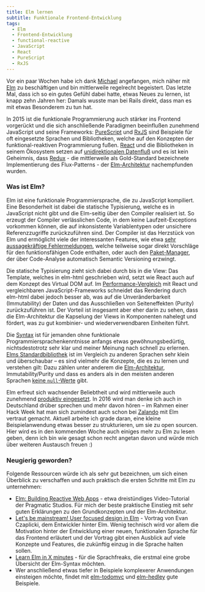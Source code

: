 ```yaml
---
title: Elm lernen
subtitle: Funktionale Frontend-Entwicklung
tags:
  - Elm
  - Frontend-Entwicklung
  - functional-reactive
  - JavaScript
  - React
  - PureScript
  - RxJS
---
```

Vor ein paar Wochen habe ich dank [Michael](https://twitter.com/naltatis) angefangen, mich näher mit [Elm](http://elm-lang.org) zu beschäftigen und bin mittlerweile regelrecht begeistert. Das letzte Mal, dass ich so ein gutes Gefühl dabei hatte, etwas Neues zu lernen, ist knapp zehn Jahren her: Damals wusste man bei Rails direkt, dass man es mit etwas Besonderem zu tun hat.

In 2015 ist die funktionale Programmierung auch stärker ins Frontend vorgerückt und die sich anschließende Paradigmen beeinflußen zunehmend JavaScript und seine Frameworks: [PureScript](http://www.purescript.org/) und [RxJS](https://github.com/ReactiveX/RxJS) sind Beispiele für oft eingesetzte Sprachen und Bibliotheken, welche auf den Konzepten der funktional-reaktiven Programmierung fußen. [React](https://facebook.github.io/react/) und die Bibliotheken in seinem Ökosystem setzen auf [unidirektionalen Datenfluß](http://staltz.com/unidirectional-user-interface-architectures.html) und es ist kein Geheimnis, dass [Redux](http://redux.js.org/) - die mittlerweile als Gold-Standard bezeichnete Implementierung des Flux-Patterns - der [Elm-Architektur](https://gist.github.com/evancz/2b2ba366cae1887fe621) nachempfunden wurden.

### Was ist Elm?

Elm ist eine funktionale Programmiersprache, die zu JavaScript kompiliert. Eine Besonderheit ist dabei die statische Typisierung, welche es in JavaScript nicht gibt und die Elm-seitig über den Compiler realisiert ist. So erzeugt der Compiler verlässlichen Code, in dem keine Laufzeit-Exceptions vorkommen können, die auf inkonsistente Variablentypen oder unsichere Referenzzugriffe zurückzuführen sind. Der Compiler ist das Herzstück von Elm und ermöglicht viele der interessanten Features, wie etwa [sehr aussagekräftige Fehlermeldungen](http://elm-lang.org/blog/compiler-errors-for-humans), welche teilweise sogar direkt Vorschläge für den funktionsfähigen Code enthalten, oder auch den [Paket-Manager](http://elm-lang.org/blog/announce/package-manager), der über Code-Analyse automatisch Semantic Versioning erzwingt.

Die statische Typisierung zieht sich dabei durch bis in die View: Das Template, welches in elm-html geschrieben wird, setzt wie React auch auf dem Konzept des Virtual DOM auf. Im [Performance-Vergleich](http://elm-lang.org/blog/blazing-fast-html) mit React und vergleichbaren JavaScript-Frameworks schneidet das Rendering durch elm-html dabei jedoch besser ab, was auf die Unveränderbarkeit (Immutability) der Daten und das Ausschließen von Seiteneffekten (Purity) zurückzuführen ist. Der Vorteil ist insgesamt aber eher darin zu sehen, dass die Elm-Architektur die Kapselung der Views in Komponenten nahelegt und fördert, was zu gut kombinier- und wiederverwendbaren Einheiten führt.

Die [Syntax](http://elm-lang.org/docs/syntax) ist für jemanden ohne funktionale Programmiersprachenkenntnisse anfangs etwas gewöhnungsbedürtig, nichtsdestotrotz sehr klar und meiner Meinung nach schnell zu erlernen. [Elms Standardbibliothek](http://package.elm-lang.org/packages/elm-lang/core/3.0.0) ist im Vergleich zu anderen Sprachen sehr klein und überschaubar – es sind vielmehr die Konzepte, die es zu lernen und verstehen gilt: Dazu zählen unter anderem die [Elm-Architektur](), Immutability/Purity und dass es anders als in den meisten anderen Sprachen [keine `null`-Werte](http://elm-lang.org/guide/model-the-problem#banishing-null) gibt.

Elm erfreut sich wachsender Beliebtheit und wird mittlerweile auch zunehmend [produktiv eingesetzt](https://www.youtube.com/watch?v=W9HDueiaIJ4). In 2016 wird man denke ich auch in Deutschland drüber sprechen und mehr davon hören – im Rahmen einer Hack Week hat man sich zumindest auch schon bei [Zalando](https://tech.zalando.com/blog/using-elm-to-create-a-fun-game-in-just-five-days/) mit Elm vertraut gemacht. Aktuell arbeite ich grade daran, eine kleine Beispielanwendung etwas besser zu strukturieren, um sie zu open sourcen. Hier wird es in den kommenden Woche auch einiges mehr zu Elm zu lesen geben, denn ich bin wie gesagt schon recht angetan davon und würde mich über weiteren Austausch freuen :)

### Neugierig geworden?

Folgende Ressourcen würde ich als sehr gut bezeichnen, um sich einen Überblick zu verschaffen und auch praktisch die ersten Schritte mit Elm zu unternehmen:

* [Elm: Building Reactive Web Apps](https://pragmaticstudio.com/elm) - etwa dreistündiges Video-Tutorial der Pragmatic Studios. Für mich der beste praktische Einstieg mit sehr guten Erklärungen zu den Grundkonzepten und der Elm-Architektur.
* [Let's be mainstream! User focused design in Elm](https://www.youtube.com/watch?v=oYk8CKH7OhE) - Vortrag von Evan Czaplicki, dem Entwickler hinter Elm. Wenig technisch wird vor allem die Motivation hinter der Entwicklung einer neuen, funktionalen Sprache für das Frontend erläutert und der Vortrag gibt einen Ausblick auf viele Konzepte und Features, die zukünftig einzug in die Sprache halten sollen.
* [Learn Elm in X minutes](https://learnxinyminutes.com/docs/elm/) - für die Sprachfreaks, die erstmal eine grobe Übersicht der Elm-Syntax möchten.
* Wer anschließend etwas tiefer in Beispiele komplexerer Anwendungen einsteigen möchte, findet mit [elm-todomvc](https://github.com/evancz/elm-todomvc) und [elm-hedley](https://github.com/Gizra/elm-hedley) gute Beispiele.
